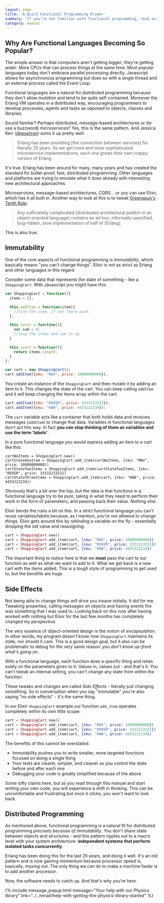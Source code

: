 ```yaml
---
layout: page
title: 'A Quick Functional Programming Primer'
summary: "If you're not familiar with functional programming, read on."
category: manual
---
```


## Why Are Functional Languages Becoming So Popular?

The simple answer is that computers aren't getting *bigger*, they're getting *wider*. More CPUs that can process things at the same time. Most popular languages today don't embrace parallel processing directly. Javascript allows for asynchronous programming but does so with a single thread and an external process called the Event Loop.

Functional languages are a natural for distributed programming because they don't allow *mutation* and tend to be quite self-contained. Moreover the Erlang VM operates in a distributed way, encouraging programmers to develop processes, agents and tasks as opposed to objects, classes and libraries.

Sound familiar? Perhaps distributed, message-based architectures or (to use a buzzword) *microservices*? Yes, this is the same pattern. And Jessica Kerr ([@jessitron](http://twitter.com/jessitron)) sums it up pretty well:

> Erlang has been providing [the connection between services] for literally 25 years. As we get more and more sophisticated microservice implementations, each one grows their own crappy version of Erlang

It's true. Erlang has been around for many, many years and has created the standard for bullet-proof, fast, distributed programming. Other languages and platforms are trying to emulate what it does already with interesting new architectural approaches.

Microservices, message-based architectures, CQRS... or you can use Elixir, which has it all built in. Another way to look at this is to tweak [Greenspun's Tenth Rule](https://en.wikipedia.org/wiki/Greenspun%27s_tenth_rule):

> Any sufficiently complicated [distributed architectural pattern in an object-oriented language] contains an ad hoc, informally-specified, bug-ridden, slow implementation of half of [Erlang].

This is also true.

## Immutability

One of the core aspects of functional programming is *Immutability*, which basically means "you can't change things". Elixir is not as strict as Erlang and other languages in this regard.

Consider some data that represents the state of something - like a `ShoppingCart`. With Javascript you might have this:

```js
var ShoppingCart = function(){
  items = [];

  this.addItem = function(item){
    //find the item, if not there push.
  };

  this.total = function(){
    var sum = 0;
    //loop the items and sum it up
  }

  this.count = function(){
    return items.length;
  }
};

var cart = new ShoppingCart();
cart.addItem({sku: "MAV", price: 10000000000});
```

You create an instance of the `ShoppingCart` and then mutate it by adding an item to it. This changes the state of the cart. You can keep calling `addItem` and it will keep changing the items array within the cart:

```js
cart.addItem({sku: "ROVER", price: 3333223322});
cart.addItem({sku: "HAB", price: 4433222234});
```

The `cart` variable acts like a container that both holds data and receives messages (`addItem`) to change that data. Variables in functional languages don't act this way. In fact **you can stop thinking of them as variables and use the term 'labels'**.

In a pure functional language you would express adding an item to a cart like this:

```
cartNoItems = ShoppingCart.new()
cartStateOneItem = ShoppingCart.add_item(cartNoItems, {sku: "MAV", price: 10000000000})
cartStateTwoItems = ShoppingCart.add_item(cartStateTwoItems, {sku: "ROVER", price: 3333223322})
cartStateThreeItems = ShoppingCart.add_item(cart, {sku: "HAB", price: 4433222234})
```

Obviously that's a bit over the top, but the idea is that functions in a functional language try to be *pure*, taking in what they need to perform their work in the form of parameters, and passing back their value. *Nothing else*.

Elixir bends the rules a bit on this. In a strict functional language you can't reuse variables/labels because, as I mention, *you're not allowed to change things*. Elixir gets around this by *rebinding* a variable on the fly - essentially dropping the old value and reassigning:

```elixir
cart = ShoppingCart.new()
cart = ShoppingCart.add_item(cart, {sku: "MAV", price: 10000000000})
cart = ShoppingCart.add_item(cart, {sku: "ROVER", price: 3333223322})
cart = ShoppingCart.add_item(cart, {sku: "HAB", price: 4433222234})
```

The important thing to notice here is that we **must** pass the cart to our function as well as what we want to add to it. What we get back is a new cart with the items added. This is a tough style of programming to get used to, but the benefits are huge.

## Side Effects

Not being able to change things will drive you insane initially. It did for me. Tweaking properties, calling messages on objects and having events fire was something that I was used to. Looking back on this now after having worked with nothing but Elixir for the last few months has completely changed my perspective.

The very essence of object-oriented design is the notion of *encapsulation*. In other words, my program doesn't know how `ShoppingCart` maintains its state, nor should it care. This is a good design goal, but it also can be problematic to debug for the very same reason: *you don't know up-front what's going on*.

With a functional language, each function does a specific thing and relies solely on the parameters given to it. Values in, values out - and that's it. You can't tweak an internal setting, you can't change any state from within the function.

These tweaks and changes are called *Side Effects* - literally just changing something. So in conversation when you say "immutable" you're also saying "no side effects" - it's the same thing.

In our Elixir `ShoppingCart` example our function `add_item` operates completely within its own little scope:

```elixir
cart = ShoppingCart.new()
cart = ShoppingCart.add_item(cart, {sku: "MAV", price: 10000000000})
cart = ShoppingCart.add_item(cart, {sku: "ROVER", price: 3333223322})
cart = ShoppingCart.add_item(cart, {sku: "HAB", price: 4433222234})
```

The benefits of this cannot be overstated:

 - Immutability pushes you to write smaller, more targeted functions focused on doing a single thing
 - Your tests are clearer, simpler, and cleaner as you control the state before and after each one
 - Debugging your code is greatly simplified because of the above

Some lofty claims here, but as you read through this manual and start writing your own code, you will experience a shift in thinking. This can be uncomfortable and frustrating but once it clicks, you won't want to look back.

## Distributed Programming

As mentioned above, functional programming is a natural fit for distributed programming *precisely because of immutability*. You don't share state between objects and structures - and this pattern ripples out to a macro level with your system architecture: **independent systems that perform isolated tasks concurrently**.

Erlang has been doing this for the last 25 years, and doing it well. It's an old pattern and is now gaining momentum because processor speed is, basically, *maxing out*. The only thing we can do to make a machine faster is to add another processor.

Now, the software needs to catch up. And that's why you're here.

{% include message_popup.html message="Your help with our Physics library" link="../../email/help-with-getting-the-physics-library-started"  %}
